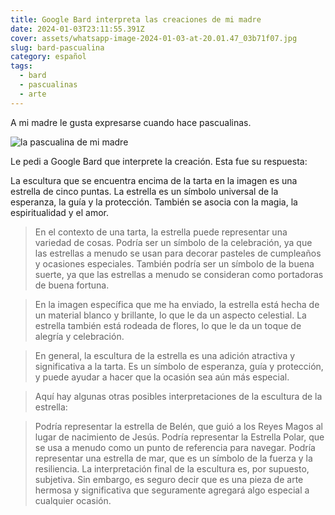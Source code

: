 ```yaml
---
title: Google Bard interpreta las creaciones de mi madre
date: 2024-01-03T23:11:55.391Z
cover: assets/whatsapp-image-2024-01-03-at-20.01.47_03b71f07.jpg
slug: bard-pascualina
category: español
tags:
  - bard
  - pascualinas
  - arte
---
```

A mi madre le gusta expresarse cuando hace pascualinas.

![la pascualina de mi madre](assets/whatsapp-image-2024-01-03-at-20.01.47_03b71f07.jpg "la pascualina de mi madre")

L﻿e pedi a Google Bard que interprete la creación. Esta fue su respuesta:

> La escultura que se encuentra encima de la tarta en la imagen es una estrella de cinco puntas. La estrella es un símbolo universal de la esperanza, la guía y la protección. También se asocia con la magia, la espiritualidad y el amor.

> En el contexto de una tarta, la estrella puede representar una variedad de cosas. Podría ser un símbolo de la celebración, ya que las estrellas a menudo se usan para decorar pasteles de cumpleaños y ocasiones especiales. También podría ser un símbolo de la buena suerte, ya que las estrellas a menudo se consideran como portadoras de buena fortuna. 

> En la imagen específica que me ha enviado, la estrella está hecha de un material blanco y brillante, lo que le da un aspecto celestial. La estrella también está rodeada de flores, lo que le da un toque de alegría y celebración.

> En general, la escultura de la estrella es una adición atractiva y significativa a la tarta. Es un símbolo de esperanza, guía y protección, y puede ayudar a hacer que la ocasión sea aún más especial.

> Aquí hay algunas otras posibles interpretaciones de la escultura de la estrella:

> Podría representar la estrella de Belén, que guió a los Reyes Magos al lugar de nacimiento de Jesús.
> Podría representar la Estrella Polar, que se usa a menudo como un punto de referencia para navegar.
> Podría representar una estrella de mar, que es un símbolo de la fuerza y la resiliencia.
La interpretación final de la escultura es, por supuesto, subjetiva. Sin embargo, es seguro decir que es una pieza de arte hermosa y significativa que seguramente agregará algo especial a cualquier ocasión.

